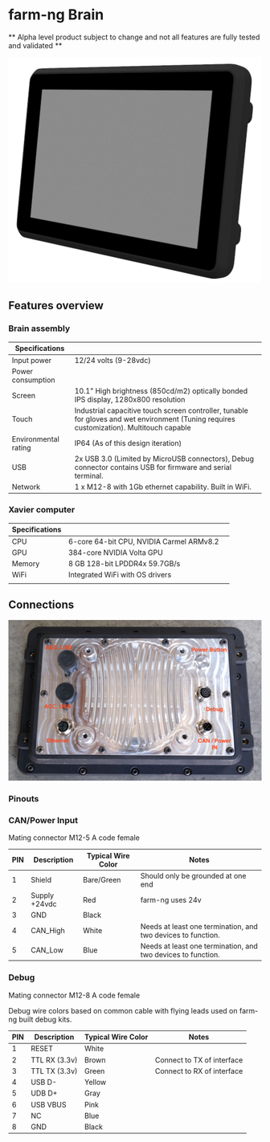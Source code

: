 # farm-ng Brain

** Alpha level product subject to change and not all features are fully tested and validated **



<img src="./assets/brain_render_iso.png" alt="Dash_Iso" width="600;" />

## Features overview



### Brain assembly



| Specifications       |                                                              |
| -------------------- | ------------------------------------------------------------ |
| Input power          | 12/24 volts (9-28vdc)                                        |
| Power consumption    |                                                              |
| Screen               | 10.1" High brightness (850cd/m2) optically bonded IPS display, 1280x800 resolution |
| Touch                | Industrial capacitive touch screen controller, tunable for gloves and wet environment (Tuning requires customization). Multitouch capable |
| Environmental rating | IP64 (As of this design iteration)                           |
| USB                  | 2x USB 3.0 (Limited by MicroUSB connectors), Debug connector contains USB for firmware and serial terminal. |
| Network              | 1 x M12-8 with 1Gb ethernet capability. Built in WiFi.       |



### Xavier computer



| Specifications |                                          |      |
| -------------- | ---------------------------------------- | ---- |
| CPU            | 6-core 64-bit CPU, NVIDIA Carmel ARMv8.2 |      |
| GPU            | 384-core NVIDIA Volta GPU                |      |
| Memory         | 8 GB 128-bit LPDDR4x 59.7GB/s            |      |
| WiFi           | Integrated WiFi with OS drivers          |      |
|                |                                          |      |





## Connections

<img src="./assets/brain_connect.jpg" alt="Dash_Iso" width="600;" />





### Pinouts

### CAN/Power Input

Mating connector M12-5 A code female

| PIN  | Description   | Typical Wire Color | Notes                                                        |
| ---- | ------------- | ------------------ | ------------------------------------------------------------ |
| 1    | Shield        | Bare/Green         | Should only be grounded at one end                           |
| 2    | Supply +24vdc | Red                | farm-ng uses 24v                                             |
| 3    | GND           | Black              |                                                              |
| 4    | CAN_High      | White              | Needs at least one termination, and two devices to function. |
| 5    | CAN_Low       | Blue               | Needs at least one termination, and two devices to function. |

### Debug

Mating connector M12-8 A code female

Debug wire colors based on common cable with flying leads used on farm-ng built debug kits. 

| PIN  | Description   | Typical Wire Color | Notes                      |
| ---- | ------------- | ------------------ | -------------------------- |
| 1    | RESET         | White              |                            |
| 2    | TTL RX (3.3v) | Brown              | Connect to TX of interface |
| 3    | TTL TX (3.3v) | Green              | Connect to RX of interface |
| 4    | USB D-        | Yellow             |                            |
| 5    | UDB D+        | Gray               |                            |
| 6    | USB VBUS      | Pink               |                            |
| 7    | NC            | Blue               |                            |
| 8    | GND           | Black              |                            |

